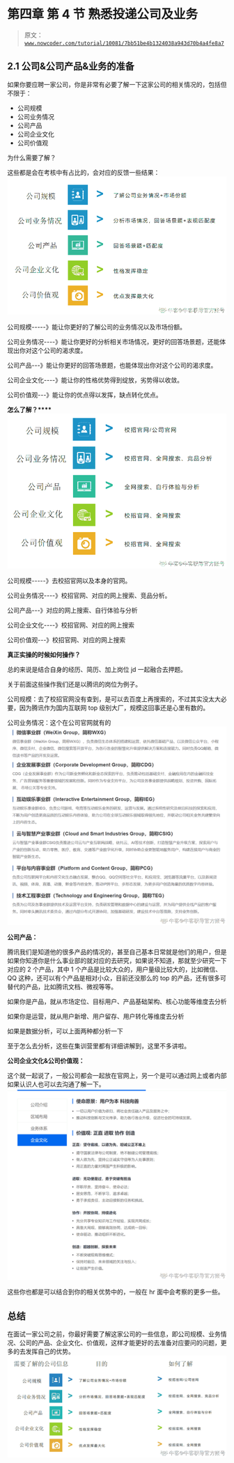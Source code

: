 # 第四章 第 4 节 熟悉投递公司及业务

> 原文：[`www.nowcoder.com/tutorial/10081/7bb51be4b1324038a943d70b4a4fe8a7`](https://www.nowcoder.com/tutorial/10081/7bb51be4b1324038a943d70b4a4fe8a7)

## **2.1** **公司&公司产品&业务的准备**

如果你要应聘一家公司，你是非常有必要了解一下这家公司的相关情况的，包括但不限于：

*   公司规模
*   公司业务情况
*   公司产品
*   公司企业文化
*   公司价值观

为什么需要了解？

这些都是会在考核中有占比的，会对应的反馈一些结果：![](img/9d1cddee4f37cb361ad8d1f2652138eb.png)

公司规模-----》能让你更好的了解公司的业务情况以及市场份额。

公司业务情况----》能让你更好的分析相关市场情况，更好的回答场景题，还能体现出你对这个公司的渴求度。

公司产品---》能让你更好的回答场景题，也能体现出你对这个公司的渴求度。

公司企业文化----》能让你的性格优势得到绽放，劣势得以收敛。

公司价值观---》能让你的优点得以发挥，缺点转化优点。

**怎么了解？****![](img/6e1ce45828185ffc3dadca8960a21cd1.png)** 

公司规模-----》去校招官网以及本身的官网。

公司业务情况----》校招官网、对应的网上搜索、竞品分析。

公司产品---》对应的网上搜索、自行体验与分析

公司企业文化----》校招官网、对应的网上搜索

公司价值观---》校招官网、对应的网上搜索

**真正实操的时候如何操作？**

总的来说是结合自身的经历、简历、加上岗位 jd 一起融合去押题。

关于前面这些操作我们还是以腾讯的岗位为例子。

公司规模：去了校招官网没有查到，是可以去百度上再搜索的，不过其实没太大必要，因为腾讯作为国内互联网 top 级别大厂，规模这回事还是心里有数的。

公司业务情况：这个在公司官网就有的![](img/fe0e80fde9edb882d94f68aa8e650004.png)

**公司产品：**

腾讯我们是知道他的很多产品的情况的，甚至自己基本日常就是他们的用户，但是如果你知道你是什么事业部的就对应的去研究，如果说不知道，那就至少研究一下对应的 2 个产品，其中 1 个产品是比较大众的，用户量级比较大的，比如微信、QQ 这种，还可以有个产品是相对小众，目前还没那么的 top 的产品，还有很多可替代的产品，比如腾讯文档、微视等等。

如果你是产品，就从市场定位、目标用户、产品基础架构、核心功能等维度去分析

如果你是运营，就从用户新增、用户留存、用户转化等维度去分析

如果是数据分析，可以上面两种都分析一下

至于怎么去分析，这些在集训营里都有详细讲解到，这里不多讲啦。

**公司企业文化&公司价值观：**

这个就一起说了，一般公司都会一起放在官网上，另一个是可以通过网上或者内部如果认识人也可以去沟通了解一下。![](img/6af448f0b357691adb04dc07ddbbc93f.png)

这些你也都是可以结合到你的相关优势中的，一般在 hr 面中会考察的更多一些。

## **总结**

在面试一家公司之前，你最好需要了解这家公司的一些信息，即公司规模、业务情况、公司的产品、企业文化、价值观，这样才能更好的去准备对应要问的问题，更多的去发挥自己的优势。![](img/1b19ddef90f8a82bb1551c3976b7f775.png)
